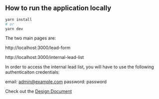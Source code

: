 ## How to run the application locally

```bash
yarn install
# or
yarn dev
```

The two main pages are:

http://localhost:3000/lead-form 

http://localhost:3000/internal-lead-list

In order to access the internal lead list, you will have to use the following authenticaiton credentials:

email: admin@example.com
password: password

Check out the [Design Document](https://github.com/dougwperez/alma-app/blob/main/DesignDocument.MD)




